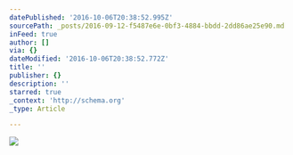 ```yaml
---
datePublished: '2016-10-06T20:38:52.995Z'
sourcePath: _posts/2016-09-12-f5487e6e-0bf3-4884-bbdd-2dd86ae25e90.md
inFeed: true
author: []
via: {}
dateModified: '2016-10-06T20:38:52.772Z'
title: ''
publisher: {}
description: ''
starred: true
_context: 'http://schema.org'
_type: Article

---
```

![](https://the-grid-user-content.s3-us-west-2.amazonaws.com/1bb465ca-5253-48ba-b2cf-70d91cd4131e.jpg)